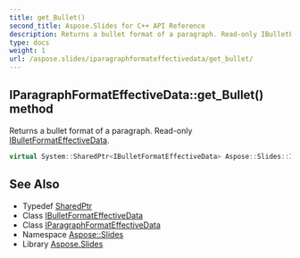 ```yaml
---
title: get_Bullet()
second_title: Aspose.Slides for C++ API Reference
description: Returns a bullet format of a paragraph. Read-only IBulletFormatEffectiveData.
type: docs
weight: 1
url: /aspose.slides/iparagraphformateffectivedata/get_bullet/
---
```

## IParagraphFormatEffectiveData::get_Bullet() method


Returns a bullet format of a paragraph. Read-only [IBulletFormatEffectiveData](../../ibulletformateffectivedata/).

```cpp
virtual System::SharedPtr<IBulletFormatEffectiveData> Aspose::Slides::IParagraphFormatEffectiveData::get_Bullet()=0
```

## See Also

* Typedef [SharedPtr](../../../system/sharedptr/)
* Class [IBulletFormatEffectiveData](../../ibulletformateffectivedata/)
* Class [IParagraphFormatEffectiveData](../)
* Namespace [Aspose::Slides](../../)
* Library [Aspose.Slides](../../../)